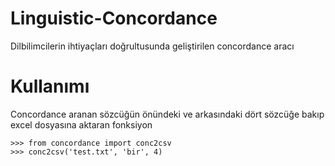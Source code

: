 # Linguistic-Concordance
Dilbilimcilerin ihtiyaçları doğrultusunda geliştirilen concordance aracı

# Kullanımı
Concordance aranan sözcüğün önündeki ve arkasındaki dört sözcüğe bakıp excel dosyasına aktaran fonksiyon

```
>>> from concordance import conc2csv
>>> conc2csv('test.txt', 'bir', 4)
```
